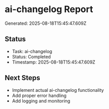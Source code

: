 # ai-changelog Report

Generated: 2025-08-18T15:45:47.609Z

## Status
- Task: ai-changelog
- Status: Completed
- Timestamp: 2025-08-18T15:45:47.609Z

## Next Steps
- Implement actual ai-changelog functionality
- Add proper error handling
- Add logging and monitoring

